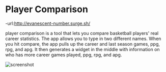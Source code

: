 # Player Comparison

-url:http://evanescent-number.surge.sh/

player comparison is a tool that lets you compare basketball players' real career statistics.  The app allows you to type in two different names.  When you hit compare, the app pulls up the career and last season games, ppg, rpg, and apg.  It then generates a widget in the middle with information on who has more career games played, ppg, rpg, and apg.

![screenshot](./README/screenShotpng?raw=true)